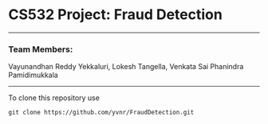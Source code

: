# CS532 Project: Fraud Detection

_______________________________________________________________

### Team Members: 

Vayunandhan Reddy Yekkaluri, Lokesh Tangella, Venkata Sai Phanindra Pamidimukkala

_______________________________________________________________

To clone this repository use
```commandline
git clone https://github.com/yvnr/FraudDetection.git
```
